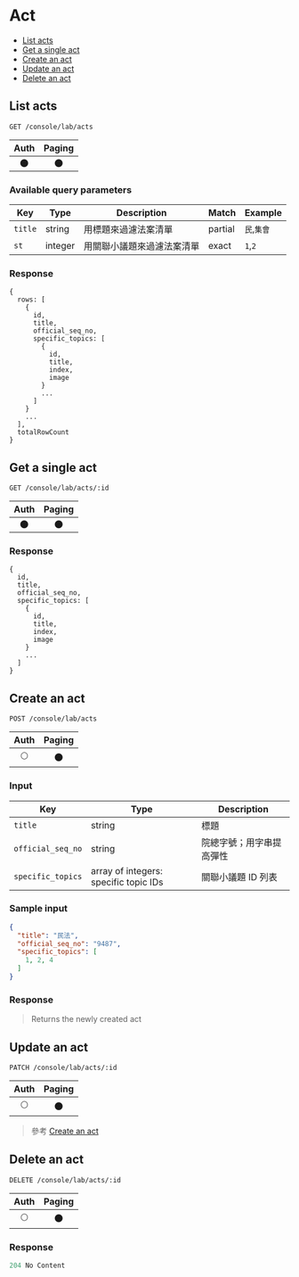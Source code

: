 # Act

- [List acts](#list-acts)
- [Get a single act](#get-a-single-act)
- [Create an act](#create-an-act)
- [Update an act](#update-an-act)
- [Delete an act](#delete-an-act)

## List acts
```
GET /console/lab/acts
```

| Auth | Paging |
| :---: | :---: |
| 🌑 | 🌑 |

### Available query parameters

| Key | Type | Description | Match | Example |
| --- | --- | --- | --- | --- |
| `title` | string | 用標題來過濾法案清單 | partial | `民`,`集會` |
| `st` | integer | 用關聯小議題來過濾法案清單 | exact | `1`,`2` |

### Response
```
{
  rows: [
    {
      id,
      title,
      official_seq_no,
      specific_topics: [
        {
          id,
          title,
          index,
          image
        }
        ...
      ]
    }
    ...
  ],
  totalRowCount
}
```

## Get a single act
```
GET /console/lab/acts/:id
```

| Auth | Paging |
| :---: | :---: |
| 🌑 | 🌑 |

### Response
```
{
  id,
  title,
  official_seq_no,
  specific_topics: [
    {
      id,
      title,
      index,
      image
    }
    ...
  ]
}
```

## Create an act
```
POST /console/lab/acts
```

| Auth | Paging |
| :---: | :---: |
| 🌕 | 🌑 |

### Input

| Key | Type | Description |
| --- | --- | --- |
| `title` | string | 標題 |
| `official_seq_no` | string | 院總字號；用字串提高彈性 |
| `specific_topics` | array of integers: specific topic IDs | 關聯小議題 ID 列表 |

### Sample input
```json
{
  "title": "民法",
  "official_seq_no": "9487",
  "specific_topics": [
    1, 2, 4
  ]
}
```

### Response
> Returns the newly created act

## Update an act
```
PATCH /console/lab/acts/:id
```

| Auth | Paging |
| :---: | :---: |
| 🌕 | 🌑 |

> 參考 [Create an act](#create-an-act)

## Delete an act
```
DELETE /console/lab/acts/:id
```

| Auth | Paging |
| :---: | :---: |
| 🌕 | 🌑 |

### Response
```javascript
204 No Content
```
